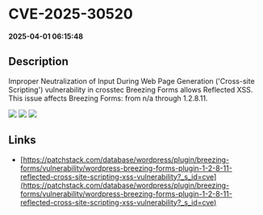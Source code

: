 # CVE-2025-30520

**2025-04-01 06:15:48**

## Description
Improper Neutralization of Input During Web Page Generation ('Cross-site Scripting') vulnerability in crosstec Breezing Forms allows Reflected XSS. This issue affects Breezing Forms: from n/a through 1.2.8.11.

![](https://img.shields.io/static/v1?label=Score&message=7.1&color=red)
![](https://img.shields.io/static/v1?label=Severity&message=HIGH&color=red)
![](https://img.shields.io/static/v1?label=CWE&message=XSS&color=green)

## Links
- [https://patchstack.com/database/wordpress/plugin/breezing-forms/vulnerability/wordpress-breezing-forms-plugin-1-2-8-11-reflected-cross-site-scripting-xss-vulnerability?_s_id=cve](https://patchstack.com/database/wordpress/plugin/breezing-forms/vulnerability/wordpress-breezing-forms-plugin-1-2-8-11-reflected-cross-site-scripting-xss-vulnerability?_s_id=cve)
